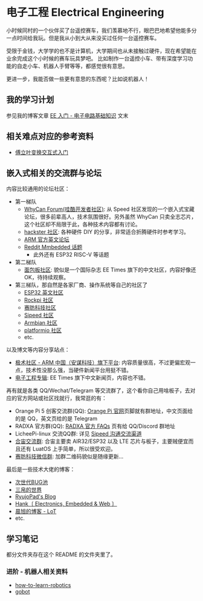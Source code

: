 # 电子工程 Electrical Engineering

小时候同村的一个伙伴买了台遥控赛车，我们羡慕地不行，眼巴巴地希望他能多分一点时间给我玩。但是我从小到大从来没买过任何一台遥控赛车。

受限于金钱，大学学的也不是计算机，大学期间也从未接触过硬件，现在希望能在业余完成这个小时候的赛车玩具梦吧。
比如制作一台遥控小车、带有深度学习功能的自走小车、机器人手臂等等，都感觉很有意思。

更进一步，我能否做一些更有意思的东西呢？比如说机器人！


## 我的学习计划

参见我的博客文章 [EE 入门 - 电子电路基础知识](https://thiscute.world/posts/electrical-engineering-circuits-basics-1/) 文末


## 相关难点对应的参考资料

 - [傅立叶变换交互式入门](https://www.jezzamon.com/fourier/zh-cn.html)

## 嵌入式相关的交流群与论坛

内容比较通用的论坛社区：

- 第一梯队
  - [WhyCan Forum(哇酷开发者社区)](https://whycan.com/t_9370.html): 从 Speed 社区发现的一个嵌入式宝藏论坛，很多前辈高人，技术氛围很好。另外虽然 WhyCan 只卖全志芯片，这个社区却不局限于此，各种技术内容都有讨论。
  - [hackster 社区](https://www.hackster.io/projects): 各种硬件 DIY 的分享，非常适合折腾硬件时参考学习。
  - [ARM 官方英文论坛](https://community.arm.com/support-forums/)
  - [Reddit Mmbedded 话题](https://www.reddit.com/r/embedded/)
    - 此外还有 ESP32 RISC-V 等话题
- 第二梯队
  - [面包板社区](https://mbb.eet-china.com): 貌似是一个国际杂志 EE Times 旗下的中文社区，内容好像还 OK，待持续观察。
- 第三梯队，那自然是各家厂商、操作系统等自己的社区了
  - [ESP32 英文社区](https://www.esp32.com/viewforum.php?f=23)
  - [Rockpi 社区](https://forum.radxa.com)
  - [赛昉科技社区](https://forum.rvspace.org/)
  - [Sipeed 社区](https://bbs.sipeed.com/cate/all/seq/1)
  - [Armbian 社区](https://forum.armbian.com/)
  - [platformio 社区](https://community.platformio.org/)
  - etc.

以及博文等内容分享站点：

- [极术社区 - ARM 中国（安谋科技）旗下平台](https://aijishu.com/): 内容质量很高，不过更偏宏观一点，技术性没那么强，当硬件新闻平台用挺不错。
- [电子工程专辑](https://www.eet-china.com/): EE Times 旗下中文新闻页，内容也不错。

再有就是各类 QQ/Wechat/Telegram 等交流群了，这个看你自己用啥板子，去对应的官方网站或社区找就行，我常逛的有：

- Orange Pi 5 创客交流群(QQ): [Orange Pi 官网](https://www.orangepi.cn/index.html)页脚就有群地址，中文页面给的是 QQ，英文页给的是 Telegram 
- RADXA 官方群(QQ): [RADXA 官方 FAQs](https://wiki.radxa.com/Rock5/FAQs) 页有给 QQ/Discord 群地址
- LicheePi-linux 交流QQ群: 详见 [Sipeed 沟通交流渠道](https://wiki.sipeed.com/community.html)
- [合宙交流群](https://wiki.luatos.com/pages/supports.html): 合宙主要卖 AIR32/ESP32 以及 LTE 芯片与板子，主要贼便宜而且还有 LuatOS 上手简单，所以很受欢迎。
- [赛昉科技微信群](https://forum.rvspace.org/t/topic/1033/7): 加群二维码貌似是随缘更新...

最后是一些技术大佬的博客：

- [次世代BUG池](https://neucrack.com/all)
- [三帛的世界](https://blog.vvzero.com/)
- [RyujoPad's Blog](https://blog.higuchi.xyz/)
- [Hank〔 Electronics, Embedded & Web 〕](www.uinio.com)
- [晨旭的博客 - LoT](https://www.chenxublog.com/)
- etc.

## 学习笔记

都分文件夹存在这个 README 的文件夹里了。

### 进阶 - 机器人相关资料

- [how-to-learn-robotics](https://github.com/qqfly/how-to-learn-robotics)
- [gobot](https://github.com/hybridgroup/gobot)




